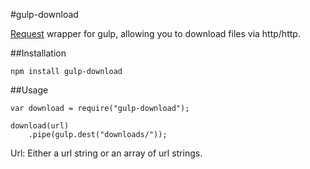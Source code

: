 #gulp-download

[Request](https://github.com/mikeal/request) wrapper for gulp, allowing you to download files via http/http.

##Installation

	npm install gulp-download
	
##Usage

	var download = require("gulp-download");
	
	download(url)
		.pipe(gulp.dest("downloads/"));
		
Url: Either a url string or an array of url strings.


